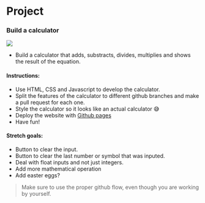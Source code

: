 # Project

### Build a calculator


![](https://screenshot.codepen.io/27596.vxGgpm.small.830178c3-1fe2-439f-bc18-c6ec111b72a7.png)

- Build a calculator that adds, substracts, divides, multiplies and shows the result of the equation.

#### Instructions:
- Use HTML, CSS and Javascript to develop the calculator.
- Split the features of the calculator to different github branches and make a pull request for each one.
- Style the calculator so it looks like an actual calculator :sweat_smile:
- Deploy the website with [Github pages](https://pages.github.com/)
- Have fun!

#### Stretch goals:
- Button to clear the input.
- Button to clear the last number or symbol that was inputed.
- Deal with float inputs and not just integers.
- Add more mathematical operation
- Add easter eggs?

> Make sure to use the proper github flow, even though you are working by yourself.
